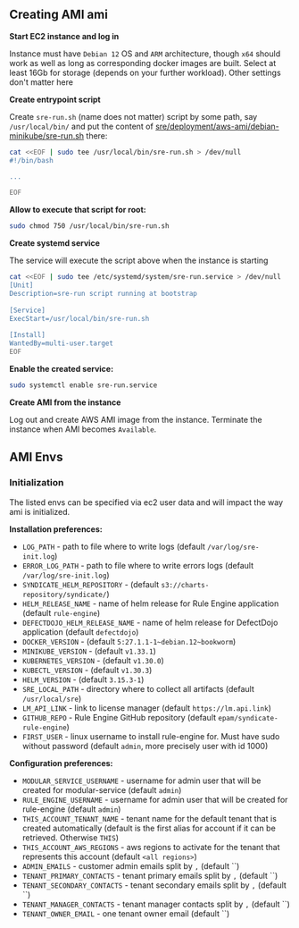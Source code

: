 

## Creating AMI ami

**Start EC2 instance and log in**

Instance must have `Debian 12` OS and `ARM` architecture, though `x64` should work as well as long as 
corresponding docker images are built. Select at least 16Gb for storage (depends on your further workload). Other settings
don't matter here


**Create entrypoint script**

Create `sre-run.sh` (name does not matter) script by some path, say `/usr/local/bin/` and put the content of [sre/deployment/aws-ami/debian-minikube/sre-run.sh](./sre-run.sh) there:

```bash
cat <<EOF | sudo tee /usr/local/bin/sre-run.sh > /dev/null
#!/bin/bash

...

EOF
```

**Allow to execute that script for root:**

```bash
sudo chmod 750 /usr/local/bin/sre-run.sh
```

**Create systemd service**

The service will execute the script above when the instance is starting

```bash
cat <<EOF | sudo tee /etc/systemd/system/sre-run.service > /dev/null
[Unit]
Description=sre-run script running at bootstrap
 
[Service]
ExecStart=/usr/local/bin/sre-run.sh
 
[Install]
WantedBy=multi-user.target
EOF
```

**Enable the created service:**

```bash
sudo systemctl enable sre-run.service
```


**Create AMI from the instance**

Log out and create AWS AMI image from the instance. Terminate the instance when AMI becomes `Available`.


## AMI Envs


### Initialization

The listed envs can be specified via ec2 user data and will impact the way ami is initialized.

**Installation preferences:**
- `LOG_PATH` - path to file where to write logs (default `/var/log/sre-init.log`)
- `ERROR_LOG_PATH` - path to file where to write errors logs (default `/var/log/sre-init.log`)
- `SYNDICATE_HELM_REPOSITORY` - (default `s3://charts-repository/syndicate/`)
- `HELM_RELEASE_NAME` - name of helm release for Rule Engine application (default `rule-engine`)
- `DEFECTDOJO_HELM_RELEASE_NAME` - name of helm release for DefectDojo application (default `defectdojo`)
- `DOCKER_VERSION` - (default `5:27.1.1-1~debian.12~bookworm`)
- `MINIKUBE_VERSION` - (default `v1.33.1`)
- `KUBERNETES_VERSION` - (default `v1.30.0`)
- `KUBECTL_VERSION` - (default `v1.30.3`)
- `HELM_VERSION` - (default `3.15.3-1`)
- `SRE_LOCAL_PATH` - directory where to collect all artifacts (default `/usr/local/sre`)
- `LM_API_LINK` - link to license manager (default `https://lm.api.link`)
- `GITHUB_REPO` - Rule Engine GitHub repository (default `epam/syndicate-rule-engine`)
- `FIRST_USER` - linux username to install rule-engine for. Must have sudo without password (default `admin`, more precisely user with id 1000)

**Configuration preferences:**
- `MODULAR_SERVICE_USERNAME` - username for admin user that will be created for modular-service (default `admin`)
- `RULE_ENGINE_USERNAME` - username for admin user that will be created for rule-engine (default `admin`)
- `THIS_ACCOUNT_TENANT_NAME` - tenant name for the default tenant that is created automatically (default is the first alias for account if it can be retrieved. Otherwise `THIS`)
- `THIS_ACCOUNT_AWS_REGIONS` - aws regions to activate for the tenant that represents this account (default `<all regions>`)
- `ADMIN_EMAILS` - customer admin emails split by `,` (default ``)
- `TENANT_PRIMARY_CONTACTS` - tenant primary emails split by `,` (default ``)
- `TENANT_SECONDARY_CONTACTS` - tenant secondary emails split by `,` (default ``)
- `TENANT_MANAGER_CONTACTS` - tenant manager contacts split by `,` (default ``)
- `TENANT_OWNER_EMAIL` - one tenant owner email (default ``)
